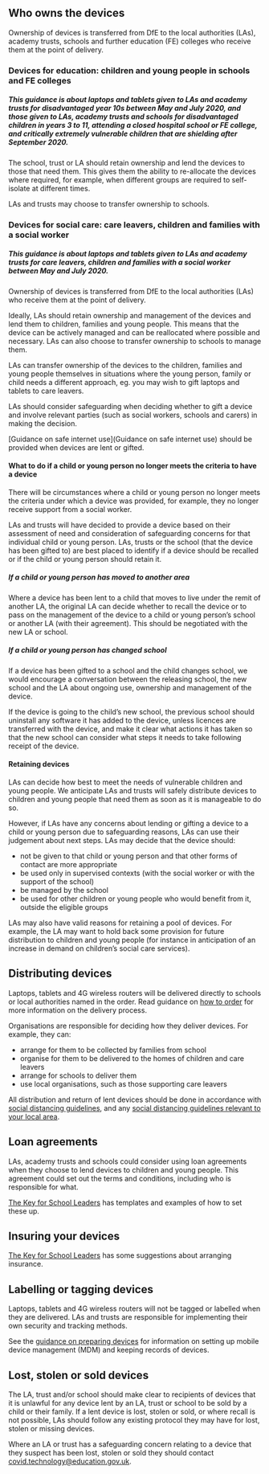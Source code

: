 ## Who owns the devices

Ownership of devices is transferred from DfE to the local authorities (LAs), academy trusts, schools and further education (FE) colleges who receive them at the point of delivery. 

### Devices for education: children and young people in schools and FE colleges

##### This guidance is about laptops and tablets given to LAs and academy trusts for disadvantaged year 10s between May and July 2020, and those given to LAs, academy trusts and schools for disadvantaged children in years 3 to 11, attending a closed hospital school or FE college, and critically extremely vulnerable children that are shielding after September 2020.

The school, trust or LA should retain ownership and lend the devices to those that need them. This gives them the ability to re-allocate the devices where required, for example, when different groups are required to self-isolate at different times.

LAs and trusts may choose to transfer ownership to schools.

### Devices for social care: care leavers, children and families with a social worker

##### This guidance is about laptops and tablets given to LAs and academy trusts for care leavers, children and families with a social worker between May and July 2020. 

Ownership of devices is transferred from DfE to the local authorities (LAs) who receive them at the point of delivery. 

Ideally, LAs should retain ownership and management of the devices and lend them to children, families and young people. This means that the device can be actively managed and can be reallocated where possible and necessary. LAs can also choose to transfer ownership to schools to manage them. 

LAs can transfer ownership of the devices to the children, families and young people themselves in situations where the young person, family or child needs a different approach, eg. you may wish to gift laptops and tablets to care leavers. 

LAs should consider safeguarding when deciding whether to gift a device and involve relevant parties (such as social workers, schools and carers) in making the decision.

[Guidance on safe internet use](Guidance on safe internet use) should be provided when devices are lent or gifted.

#### What to do if a child or young person no longer meets the criteria to have a device

There will be circumstances where a child or young person no longer meets the criteria under which a device was provided, for example, they no longer receive support from a social worker.

LAs and trusts will have decided to provide a device based on their assessment of need and consideration of safeguarding concerns for that individual child or young person. LAs, trusts or the school (that the device has been gifted to) are best placed to identify if a device should be recalled or if the child or young person should retain it. 

##### If a child or young person has moved to another area

Where a device has been lent to a child that moves to live under the remit of another LA, the original LA can decide whether to recall the device or to pass on the management of the device to a child or young person’s school or another LA (with their agreement). This should be negotiated with the new LA or school.

##### If a child or young person has changed school

If a device has been gifted to a school and the child changes school, we would encourage a conversation between the releasing school, the new school and the LA about ongoing use, ownership and management of the device.  

If the device is going to the child’s new school, the previous school should uninstall any software it has added to the device, unless licences are transferred with the device, and make it clear what actions it has taken so that the new school can consider what steps it needs to take following receipt of the device.  

#### Retaining devices

LAs can decide how best to meet the needs of vulnerable children and young people. We anticipate LAs and trusts will safely distribute devices to children and young people that need them as soon as it is manageable to do so. 


However, if LAs have any concerns about lending or gifting a device to a child or young person due to safeguarding reasons, LAs can use their judgement about next steps. LAs may decide that the device should:

* not be given to that child or young person and that other forms of contact are more appropriate
* be used only in supervised contexts (with the social worker or with the support of the school)
* be managed by the school
* be used for other children or young people who would benefit from it, outside the eligible groups

LAs may also have valid reasons for retaining a pool of devices. For example, the LA may want to hold back some provision for future distribution to children and young people (for instance in anticipation of an increase in demand on children’s social care services).




## Distributing devices

Laptops, tablets and 4G wireless routers will be delivered directly to schools or local authorities named in the order.  Read guidance on [how to order](/devices/how-to-order) for more information on the delivery process.

Organisations are responsible for deciding how they deliver devices. For example, they can:

* arrange for them to be collected by families from school
* organise for them to be delivered to the homes of children and care leavers
* arrange for schools to deliver them
* use local organisations, such as those supporting care leavers

All distribution and return of lent devices should be done in accordance with [social distancing guidelines](https://www.gov.uk/government/publications/staying-alert-and-safe-social-distancing), and any [social distancing guidelines relevant to your local area](https://www.gov.uk/government/collections/local-restrictions-areas-with-an-outbreak-of-coronavirus-covid-19).

## Loan agreements

LAs, academy trusts and schools could consider using loan agreements when they choose to lend devices to children and young people. This agreement could set out the terms and conditions, including who is responsible for what.

[The Key for School Leaders](https://covid19.thekeysupport.com/covid-19/deliver-remote-learning/make-tech-work-you/loaning-it-equipment-pupils-and-staff/#section-1) has templates and examples of how to set these up.

## Insuring your devices

[The Key for School Leaders](https://covid19.thekeysupport.com/covid-19/deliver-remote-learning/make-tech-work-you/loaning-it-equipment-pupils-and-staff/?marker=full-search-q-loan%20agreement-result-1) has some suggestions about arranging insurance.

## Labelling or tagging devices

Laptops, tablets and 4G wireless routers will not be tagged or labelled when they are delivered. LAs and trusts are responsible for implementing their own security and tracking methods.

See the [guidance on preparing devices](/devices/preparing-chromebooks) for information on setting up mobile device management (MDM) and keeping records of devices.

## Lost, stolen or sold devices

The LA, trust and/or school should make clear to recipients of devices that it is unlawful for any device lent by an LA, trust or school to be sold by a child or their family. If a lent device is lost, stolen or sold, or where recall is not possible, LAs should follow any existing protocol they may have for lost, stolen or missing devices. 

Where an LA or trust has a safeguarding concern relating to a device that they suspect has been lost, stolen or sold they should contact [covid.technology@education.gov.uk](covid.technology@education.gov.uk).

